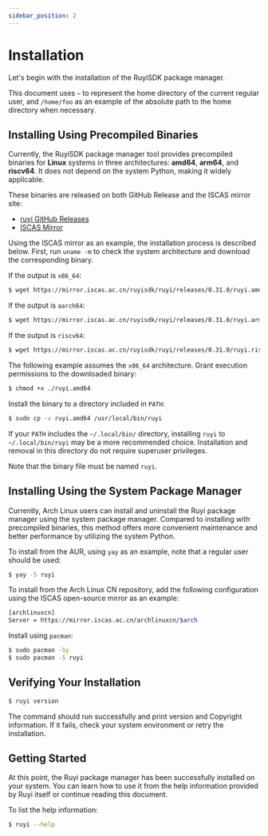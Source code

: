 ```yaml
---
sidebar_position: 2
---
```


# Installation

Let's begin with the installation of the RuyiSDK package manager.

This document uses ``~`` to represent the home directory of the current regular user, and ``/home/foo`` as an example of the absolute path to the home directory when necessary.

## Installing Using Precompiled Binaries

Currently, the RuyiSDK package manager tool provides precompiled binaries for **Linux** systems in three architectures: **amd64**, **arm64**, and **riscv64**. It does not depend on the system Python, making it widely applicable.

These binaries are released on both GitHub Release and the ISCAS mirror site:

- [ruyi GitHub Releases](https://github.com/RuyiSDK/ruyi/releases/)
- [ISCAS Mirror](https://mirror.iscas.ac.cn/ruyisdk/ruyi/releases/)

Using the ISCAS mirror as an example, the installation process is described below. First, run ``uname -m`` to check the system architecture and download the corresponding binary.

If the output is ``x86_64``:

```bash
$ wget https://mirror.iscas.ac.cn/ruyisdk/ruyi/releases/0.31.0/ruyi.amd64
```

If the output is ``aarch64``:

```bash
$ wget https://mirror.iscas.ac.cn/ruyisdk/ruyi/releases/0.31.0/ruyi.arm64
```

If the output is ``riscv64``:

```bash
$ wget https://mirror.iscas.ac.cn/ruyisdk/ruyi/releases/0.31.0/ruyi.riscv64
```

The following example assumes the ``x86_64`` architecture. Grant execution permissions to the downloaded binary:

```bash
$ chmod +x ./ruyi.amd64
```

Install the binary to a directory included in ``PATH``:

```bash
$ sudo cp -v ruyi.amd64 /usr/local/bin/ruyi
```

If your ``PATH`` includes the ``~/.local/bin/`` directory, installing ``ruyi`` to ``~/.local/bin/ruyi`` may be a more recommended choice. Installation and removal in this directory do not require superuser privileges.

Note that the binary file must be named ``ruyi``.

## Installing Using the System Package Manager

Currently, Arch Linux users can install and uninstall the Ruyi package manager using the system package manager. Compared to installing with precompiled binaries, this method offers more convenient maintenance and better performance by utilizing the system Python.

To install from the AUR, using ``yay`` as an example, note that a regular user should be used:

```bash
$ yay -S ruyi
```

To install from the Arch Linux CN repository, add the following configuration using the ISCAS open-source mirror as an example:

```bash
[archlinuxcn]
Server = https://mirror.iscas.ac.cn/archlinuxcn/$arch
```

Install using ``pacman``:

```bash
$ sudo pacman -Sy
$ sudo pacman -S ruyi
```

## Verifying Your Installation

```bash
$ ruyi version
```

The command should run successfully and print version and Copyright information. If it fails, check your system environment or retry the installation.

## Getting Started

At this point, the Ruyi package manager has been successfully installed on your system. You can learn how to use it from the help information provided by Ruyi itself or continue reading this document.

To list the help information:

```bash
$ ruyi --help
```